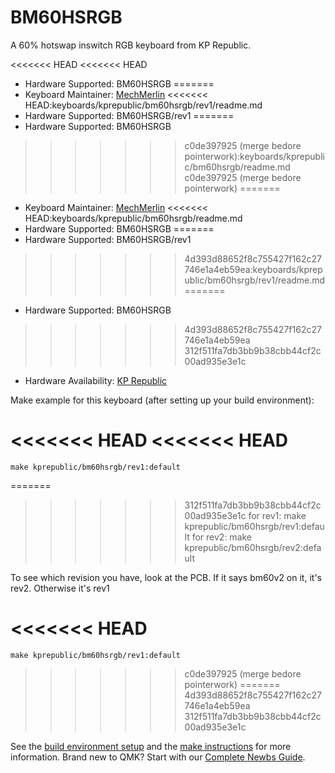 # BM60HSRGB

A 60% hotswap inswitch RGB keyboard from KP Republic. 

<<<<<<< HEAD
<<<<<<< HEAD
* Hardware Supported: BM60HSRGB
=======
* Keyboard Maintainer: [MechMerlin](https://github.com/mechmerlin)
<<<<<<< HEAD:keyboards/kprepublic/bm60hsrgb/rev1/readme.md
* Hardware Supported: BM60HSRGB/rev1
=======
* Hardware Supported: BM60HSRGB
>>>>>>> c0de397925 (merge bedore pointerwork):keyboards/kprepublic/bm60hsrgb/readme.md
>>>>>>> c0de397925 (merge bedore pointerwork)
=======
* Keyboard Maintainer: [MechMerlin](https://github.com/mechmerlin)
<<<<<<< HEAD:keyboards/kprepublic/bm60hsrgb/readme.md
* Hardware Supported: BM60HSRGB
=======
* Hardware Supported: BM60HSRGB/rev1
>>>>>>> 4d393d88652f8c755427f162c27746e1a4eb59ea:keyboards/kprepublic/bm60hsrgb/rev1/readme.md
=======
* Hardware Supported: BM60HSRGB
>>>>>>> 4d393d88652f8c755427f162c27746e1a4eb59ea
>>>>>>> 312f511fa7db3bb9b38cbb44cf2c00ad935e3e1c
* Hardware Availability: [KP Republic](https://kprepublic.com/products/bm60-rgb-60-gh60-hot-swappable-pcb-programmed-qmk-firmware-type-c)

Make example for this keyboard (after setting up your build environment):

<<<<<<< HEAD
<<<<<<< HEAD
=======
    make kprepublic/bm60hsrgb/rev1:default
=======
>>>>>>> 312f511fa7db3bb9b38cbb44cf2c00ad935e3e1c
    for rev1: make kprepublic/bm60hsrgb/rev1:default
    for rev2: make kprepublic/bm60hsrgb/rev2:default

To see which revision you have, look at the PCB. If it says bm60v2 on it, it's rev2. Otherwise it's rev1

<<<<<<< HEAD
=======
    make kprepublic/bm60hsrgb/rev1:default
>>>>>>> c0de397925 (merge bedore pointerwork)
=======
>>>>>>> 4d393d88652f8c755427f162c27746e1a4eb59ea
>>>>>>> 312f511fa7db3bb9b38cbb44cf2c00ad935e3e1c

See the [build environment setup](https://docs.qmk.fm/#/getting_started_build_tools) and the [make instructions](https://docs.qmk.fm/#/getting_started_make_guide) for more information. Brand new to QMK? Start with our [Complete Newbs Guide](https://docs.qmk.fm/#/newbs).
